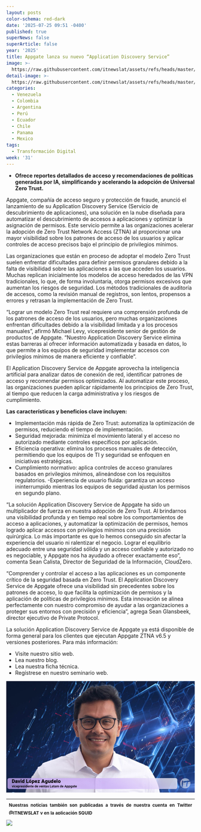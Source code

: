 ```yaml
---
layout: posts
color-schema: red-dark
date: '2025-07-25 09:51 -0400'
published: true
superNews: false
superArticle: false
year: '2025'
title: Appgate lanza su nuevo “Application Discovery Service”
image: >-
  https://raw.githubusercontent.com/itnewslat/assets/refs/heads/master/img/540x320/David-Lopez-Agudelo-p.jpg
detail-image: >-
  https://raw.githubusercontent.com/itnewslat/assets/refs/heads/master/img/1024x680/David-Lopez-Agudelo-g.jpg
categories:
  - Venezuela
  - Colombia
  - Argentina
  - Perú
  - Ecuador
  - Chile
  - Panama
  - Mexico
tags:
  - Transformación Digital
week: '31'
---
```

- **Ofrece reportes detallados de acceso y recomendaciones de políticas generadas por IA, simplificando y acelerando la adopción de Universal Zero Trust.**


Appgate, compañía de acceso seguro y protección de fraude, anunció el lanzamiento de su Application Discovery Service (Servicio de descubrimiento de aplicaciones), una solución en la nube diseñada para automatizar el descubrimiento de accesos a aplicaciones y optimizar la asignación de permisos. Este servicio permite a las organizaciones acelerar la adopción de Zero Trust Network Access (ZTNA) al proporcionar una mayor visibilidad sobre los patrones de acceso de los usuarios y aplicar controles de acceso precisos bajo el principio de privilegios mínimos.

Las organizaciones que están en proceso de adoptar el modelo Zero Trust suelen enfrentar dificultades para definir permisos granulares debido a la falta de visibilidad sobre las aplicaciones a las que acceden los usuarios. Muchas replican inicialmente los modelos de acceso heredados de las VPN tradicionales, lo que, de forma involuntaria, otorga permisos excesivos que aumentan los riesgos de seguridad. Los métodos tradicionales de auditoría de accesos, como la revisión manual de registros, son lentos, propensos a errores y retrasan la implementación de Zero Trust.

“Lograr un modelo Zero Trust real requiere una comprensión profunda de los patrones de acceso de los usuarios, pero muchas organizaciones enfrentan dificultades debido a la visibilidad limitada y a los procesos manuales”, afirmó Michael Levy, vicepresidente senior de gestión de productos de Appgate. “Nuestro Application Discovery Service elimina estas barreras al ofrecer información automatizada y basada en datos, lo que permite a los equipos de seguridad implementar accesos con privilegios mínimos de manera eficiente y confiable”.

El Application Discovery Service de Appgate aprovecha la inteligencia artificial para analizar datos de conexión de red, identificar patrones de acceso y recomendar permisos optimizados. Al automatizar este proceso, las organizaciones pueden aplicar rápidamente los principios de Zero Trust, al tiempo que reducen la carga administrativa y los riesgos de cumplimiento.

**Las características y beneficios clave incluyen:**

- Implementación más rápida de Zero Trust: automatiza la optimización de permisos, reduciendo el tiempo de implementación.
- Seguridad mejorada: minimiza el movimiento lateral y el acceso no autorizado mediante controles específicos por aplicación.
- Eficiencia operativa: elimina los procesos manuales de detección, permitiendo que los equipos de TI y seguridad se enfoquen en iniciativas estratégicas.
- Cumplimiento normativo: aplica controles de acceso granulares basados en privilegios mínimos, alineándose con los requisitos regulatorios.
-Experiencia de usuario fluida: garantiza un acceso ininterrumpido mientras los equipos de seguridad ajustan los permisos en segundo plano.

“La solución Application Discovery Service de Appgate ha sido un multiplicador de fuerza en nuestra adopción de Zero Trust. Al brindarnos una visibilidad profunda y en tiempo real sobre los comportamientos de acceso a aplicaciones, y automatizar la optimización de permisos, hemos logrado aplicar accesos con privilegios mínimos con una precisión quirúrgica. Lo más importante es que lo hemos conseguido sin afectar la experiencia del usuario ni ralentizar el negocio. Lograr el equilibrio adecuado entre una seguridad sólida y un acceso confiable y autorizado no es negociable, y Appgate nos ha ayudado a ofrecer exactamente eso”, comenta Sean Calista, Director de Seguridad de la Información, CloudZero.

“Comprender y controlar el acceso a las aplicaciones es un componente crítico de la seguridad basada en Zero Trust. El Application Discovery Service de Appgate ofrece una visibilidad sin precedentes sobre los patrones de acceso, lo que facilita la optimización de permisos y la aplicación de políticas de privilegios mínimos. Esta innovación se alinea perfectamente con nuestro compromiso de ayudar a las organizaciones a proteger sus entornos con precisión y eficiencia”, agrega Sean Glansbeek, director ejecutivo de Private Protocol.

La solución Application Discovery Service de Appgate ya está disponible de forma general para los clientes que ejecutan Appgate ZTNA v6.5 y versiones posteriores. Para más información:

- Visite nuestro sitio web.
- Lea nuestro blog.
- Lea nuestra ficha técnica.
- Regístrese en nuestro seminario web.

![](https://raw.githubusercontent.com/itnewslat/assets/refs/heads/master/img/540x320/David-Lopez-Agudelo-p.jpg)

<table style="height: 42px;" width="569">
<tbody>
<tr>
<td style="text-align: justify;"><sub><strong>Nuestras noticias también son publicadas a través de nuestra cuenta en Twitter <a href="https://twitter.com/itnewslat?lang=es">@ITNEWSLAT</a> y en la aplicación <a href="https://squidapp.co/en/">SQUID</a></strong></sub></td>
</tr>
</tbody>
</table>

<img src="https://tracker.metricool.com/c3po.jpg?hash=56f88a41e39ab42c063cc51676587a04"/>